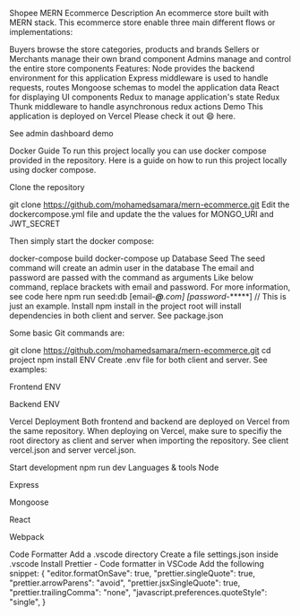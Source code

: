  Shopee MERN Ecommerce
Description
An ecommerce store built with MERN stack. This ecommerce store enable three main different flows or implementations:

Buyers browse the store categories, products and brands
Sellers or Merchants manage their own brand component
Admins manage and control the entire store components
Features:
Node provides the backend environment for this application
Express middleware is used to handle requests, routes
Mongoose schemas to model the application data
React for displaying UI components
Redux to manage application's state
Redux Thunk middleware to handle asynchronous redux actions
Demo
This application is deployed on Vercel Please check it out 😄 here.

See admin dashboard demo

Docker Guide
To run this project locally you can use docker compose provided in the repository. Here is a guide on how to run this project locally using docker compose.

Clone the repository

git clone https://github.com/mohamedsamara/mern-ecommerce.git
Edit the dockercompose.yml file and update the the values for MONGO_URI and JWT_SECRET

Then simply start the docker compose:

docker-compose build
docker-compose up
Database Seed
The seed command will create an admin user in the database
The email and password are passed with the command as arguments
Like below command, replace brackets with email and password.
For more information, see code here
npm run seed:db [email-***@****.com] [password-******] // This is just an example.
Install
npm install in the project root will install dependencies in both client and server. See package.json

Some basic Git commands are:

git clone https://github.com/mohamedsamara/mern-ecommerce.git
cd project
npm install
ENV
Create .env file for both client and server. See examples:

Frontend ENV

Backend ENV

Vercel Deployment
Both frontend and backend are deployed on Vercel from the same repository. When deploying on Vercel, make sure to specifiy the root directory as client and server when importing the repository. See client vercel.json and server vercel.json.

Start development
npm run dev
Languages & tools
Node

Express

Mongoose

React

Webpack

Code Formatter
Add a .vscode directory
Create a file settings.json inside .vscode
Install Prettier - Code formatter in VSCode
Add the following snippet:
    {
      "editor.formatOnSave": true,
      "prettier.singleQuote": true,
      "prettier.arrowParens": "avoid",
      "prettier.jsxSingleQuote": true,
      "prettier.trailingComma": "none",
      "javascript.preferences.quoteStyle": "single",
    }
